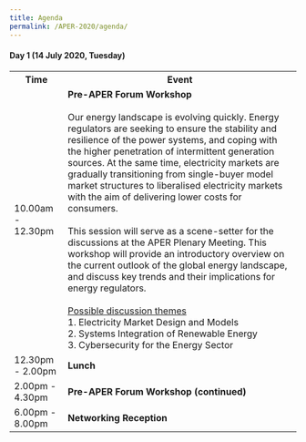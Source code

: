 ```yaml
---
title: Agenda
permalink: /APER-2020/agenda/
---
```

#### **Day 1 (14 July 2020, Tuesday)**

<table>
  <tr>
    <th><b><center>Time</center></b></th>
    <th><b><center>Event</center></b></th>
  </tr>
  <tr>
    <td>10.00am - 12.30pm</td>
    <td><b>Pre-APER Forum Workshop</b><br><br>Our energy landscape is evolving quickly. Energy regulators are seeking to ensure the stability and resilience of the power systems, and coping with the higher penetration of intermittent generation sources. At the same time, electricity markets are gradually transitioning from single-buyer model market structures to liberalised electricity markets with the aim of delivering lower costs for consumers.<br><br>This session will serve as a scene-setter for the discussions at the APER Plenary Meeting. This workshop will provide an introductory overview on the current outlook of the global energy landscape, and discuss key trends and their implications for energy regulators.<br><br><u>Possible discussion themes</u><br>1. Electricity Market Design and Models<br>2. Systems Integration of Renewable Energy<br>3. Cybersecurity for the Energy Sector<br></td>
  </tr>
  <tr>
    <td>12.30pm - 2.00pm</td>
    <td><b>Lunch</b></td>
  </tr>
  <tr>
    <td>2.00pm - 4.30pm</td>
    <td><b>Pre-APER Forum Workshop (continued)</b></td>
  </tr>
  <tr>
    <td>6.00pm - 8.00pm</td>
    <td><b>Networking Reception</b></td>
  </tr>
</table>
